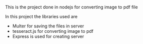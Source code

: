 This is the project done in nodejs for converting image to pdf file


In this project the libraries used are
* Multer for saving the files in server
* tesseract.js for converting image to  pdf
* Express is used for creating server 